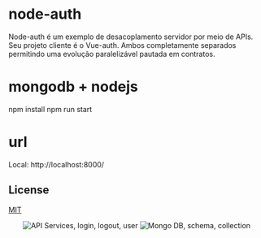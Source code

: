 # node-auth

Node-auth é um exemplo de desacoplamento servidor por meio de APIs. Seu projeto cliente é o Vue-auth. Ambos completamente separados permitindo uma evolução paralelizável pautada em contratos.

# mongodb + nodejs
npm install
npm run start

# url
Local: http://localhost:8000/

## License
[MIT](https://choosealicense.com/licenses/mit/)

<p align="center">
  <img src="https://imgur.com/3HwdkSr.png?raw=true" alt="API Services, login, logout, user"/>
  <img src="https://imgur.com/IlBgNME.png?raw=true" alt="Mongo DB, schema, collection"/>
</p>
